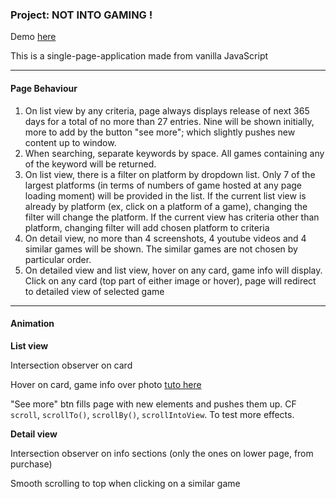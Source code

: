 ### Project: NOT INTO GAMING !

Demo [here](https://julienemo.github.io/thp_next_17-19/)

This is a single-page-application made from vanilla JavaScript

---

#### Page Behaviour

1.  On list view by any criteria, page always displays release of next 365 days for a total of no more than 27 entries. Nine will be shown initially, more to add by the button "see more"; which slightly pushes new content up to window.
2.  When searching, separate keywords by space. All games containing any of the keyword will be returned.
3.  On list view, there is a filter on platform by dropdown list. Only 7 of the largest platforms (in terms of numbers of game hosted at any page loading moment) will be provided in the list. If the current list view is already by platform (ex, click on a platform of a game), changing the filter will change the platform. If the current view has criteria other than platform, changing filter will add chosen platform to criteria
4.  On detail view, no more than 4 screenshots, 4 youtube videos and 4 similar games will be shown. The similar games are not chosen by particular order.
5.  On detailed view and list view, hover on any card, game info will display. Click on any card (top part of either image or hover), page will redirect to detailed view of selected game

---

#### Animation

**List view**

Intersection observer on card

Hover on card, game info over photo [tuto here](https://www.w3docs.com/tools/code-editor/4135)

"See more" btn fills page with new elements and pushes them up. CF `scroll`, `scrollTo()`, `scrollBy()`, `scrollIntoView`. To test more effects.

**Detail view**

Intersection observer on info sections (only the ones on lower page, from purchase)

Smooth scrolling to top when clicking on a similar game
